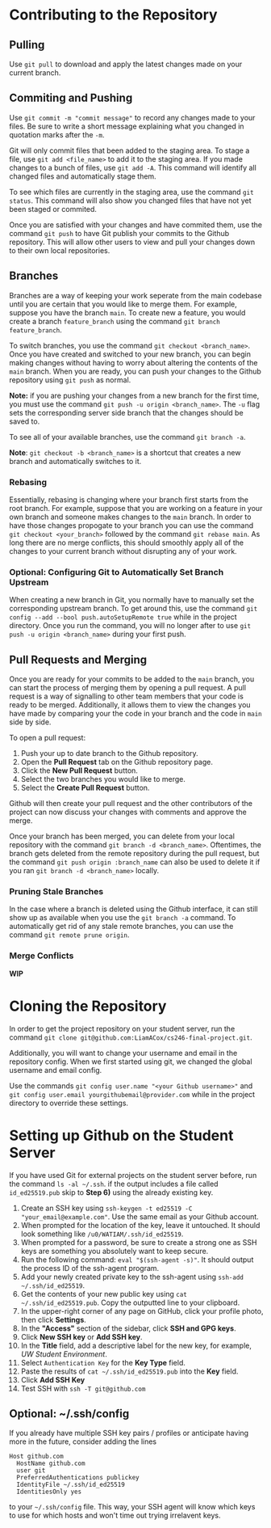 <h1>Contributing to the Repository</h1>

<h2>Pulling</h2>

Use `git pull` to download and apply the latest changes made on your current branch.

<h2>Commiting and Pushing</h2>

Use `git commit -m "commit message"` to record any changes made to your files. Be sure to write a short message explaining what you changed in quotation marks after the `-m`.

Git will only commit files that been added to the staging area. To stage a file, use `git add <file_name>` to add it to the staging area. If you made changes to a bunch of files, use `git add -A`. This command will identify all changed files and automatically stage them.

To see which files are currently in the staging area, use the command `git status`. This command will also show you changed files that have not yet been staged or commited. 

Once you are satisfied with your changes and have commited them, use the command `git push` to have Git publish your commits to the Github repository. This will allow other users to view and pull your changes down to their own local repositories. 

<h2>Branches</h2>

Branches are a way of keeping your work seperate from the main codebase until you are certain that you would like to merge them. For example, suppose you have the branch `main`. To create new a feature, you would create a branch `feature_branch` using the command `git branch feature_branch`. 

To switch branches, you use the command `git checkout <branch_name>`. Once you have created and switched to your new branch, you can begin making changes without having to worry about altering the contents of the `main` branch. When you are ready, you can push your changes to the Github repository using `git push` as normal. 

**Note:** if you are pushing your changes from a new branch for the first time, you must use the command `git push -u origin <branch_name>`. The `-u` flag sets the corresponding server side branch that the changes should be saved to. 

To see all of your available branches, use the command `git branch -a`.

**Note**: `git checkout -b <branch_name>` is a shortcut that creates a new branch and automatically switches to it.

<h3>Rebasing</h3>

Essentially, rebasing is changing where your branch first starts from the root branch. For example, suppose that you are working on a feature in your own branch and someone makes changes to the `main` branch. In order to have those changes propogate to your branch you can use the command `git checkout <your_branch>` followed by the command `git rebase main`. As long there are no merge conflicts, this should smoothly apply all of the changes to your current branch without disrupting any of your work. 

<h3>Optional: Configuring Git to Automatically Set Branch Upstream</h3>

When creating a new branch in Git, you normally have to manually set the corresponding upstream branch. To get around this, use the command `git config --add --bool push.autoSetupRemote true` while in the project directory. Once you run the command, you will no longer after to use `git push -u origin <branch_name>` during your first push. 

<h2>Pull Requests and Merging</h2>

Once you are ready for your commits to be added to the `main` branch, you can start the process of merging them by opening a pull request. A pull request is a way of signalling to other team members that your code is ready to be merged. Additionally, it allows them to view the changes you have made by comparing your the code in your branch and the code in `main` side by side. 

To open a pull request:
1) Push your up to date branch to the Github repository.
2) Open the **Pull Request** tab on the Github repository page.
3) Click the **New Pull Request** button.
4) Select the two branches you would like to merge.
5) Select the **Create Pull Request** button.

Github will then create your pull request and the other contributors of the project can now discuss your changes with comments and approve the merge. 

Once your branch has been merged, you can delete from your local repository with the command `git branch -d <branch_name>`. Oftentimes, the branch gets deleted from the remote repository during the pull request, but the command  `git push origin :branch_name` can also be used to delete it if you ran `git branch -d <branch_name>` locally. 

<h3>Pruning Stale Branches</h3>

In the case where a branch is deleted using the Github interface, it can still show up as available when you use the `git branch -a` command. To automatically get rid of any stale remote branches, you can use the command `git remote prune origin`.

<h3>Merge Conflicts</h3>

**WIP**

<h1>Cloning the Repository</h1>

In order to get the project repository on your student server, run the command `git clone git@github.com:LiamACox/cs246-final-project.git`.

Additionally, you will want to change your username and email in the repository config. When we first started using git, we changed the global username and email config. 

Use the commands `git config user.name "<your Github username>"` and `git config user.email yourgithubemail@provider.com` while in the project directory to override these settings.
 
<h1>Setting up Github on the Student Server</h1>

If you have used Git for external projects on the student server before, run the command `ls -al ~/.ssh`. if the output includes a file called `id_ed25519.pub` skip to **Step 6)** using the already existing key. 

1) Create an SSH key using `ssh-keygen -t ed25519 -C "your_email@example.com"`. Use the same email as your Github account.
2) When prompted for the location of the key, leave it untouched. It should look something like `/u0/WATIAM/.ssh/id_ed25519`.
3) When prompted for a password, be sure to create a strong one as SSH keys are something you absolutely want to keep secure.
4) Run the following command: `eval "$(ssh-agent -s)"`. It should output the process ID of the ssh-agent program.
5) Add your newly created private key to the ssh-agent using `ssh-add ~/.ssh/id_ed25519`.
6) Get the contents of your new public key using `cat ~/.ssh/id_ed25519.pub`. Copy the outputted line to your clipboard.
7) In the upper-right corner of any page on GitHub, click your profile photo, then click **Settings**.
8) In the **"Access"** section of the sidebar, click **SSH and GPG keys**.
9) Click **New SSH key** or **Add SSH key**.
10) In the **Title** field, add a descriptive label for the new key, for example, *UW Student Environment*.
11) Select `Authentication Key` for the **Key Type** field.
12) Paste the results of `cat ~/.ssh/id_ed25519.pub` into the **Key** field.
13) Click **Add SSH Key**
14) Test SSH with `ssh -T git@github.com`

<h2>Optional: ~/.ssh/config</h2>

If you already have multiple SSH key pairs / profiles or anticipate having more in the future, consider adding the lines

```
Host github.com
  HostName github.com
  user git
  PreferredAuthentications publickey
  IdentityFile ~/.ssh/id_ed25519
  IdentitiesOnly yes
```

to your `~/.ssh/config` file. This way, your SSH agent will know which keys to use for which hosts and won't time out trying irrelavent keys. 
